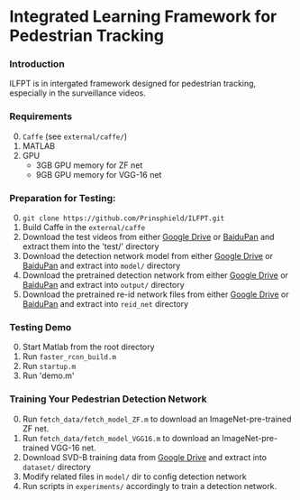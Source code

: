 # Integrated Learning Framework for Pedestrian Tracking

### Introduction

ILFPT is in intergated framework designed for pedestrian tracking, especially in the surveillance videos.


### Requirements 

0. `Caffe` (see `external/caffe/`)
0. MATLAB
0. GPU 
    - 3GB GPU memory for ZF net 
    - 9GB GPU memory for VGG-16 net


### Preparation for Testing:

0.  `git clone https://github.com/Prinsphield/ILFPT.git`
0.  Build Caffe in the `external/caffe`
0.  Download the test videos from either [Google Drive](https://drive.google.com/open?id=0B_ZFgt4zqONCWEpodlFPQml0cms) or [BaiduPan](https://pan.baidu.com/s/1i4PdO1Z) and extract them into the 'test/' directory
0.  Download the detection network model from either [Google Drive](https://drive.google.com/open?id=0B_ZFgt4zqONCaGxfSVJYNXN5X3c) or [BaiduPan](http://pan.baidu.com/s/1mhWzjOs) and extract into `model/` directory
0.  Download the pretrained detection network from either [Google Drive](https://drive.google.com/open?id=0B_ZFgt4zqONCcy12RGF2MVVBQW8) or [BaiduPan](http://pan.baidu.com/s/1gePhQdd) and extract into `output/` directory
0.  Download the pretrained re-id network files from either [Google Drive](https://drive.google.com/open?id=0B_ZFgt4zqONCVUhqc1ZyX21FMWs) or [BaiduPan](http://pan.baidu.com/s/1qYJahB2) and extract into `reid_net` directory


### Testing Demo

0.  Start Matlab from the root directory
0.  Run `faster_rcnn_build.m`
0.  Run `startup.m`
0.  Run 'demo.m' 


### Training Your Pedestrian Detection Network

0.	Run `fetch_data/fetch_model_ZF.m` to download an ImageNet-pre-trained ZF net.
0.	Run `fetch_data/fetch_model_VGG16.m` to download an ImageNet-pre-trained VGG-16 net.
0.	Download SVD-B training data from [Google Drive](https://drive.google.com/open?id=0B_ZFgt4zqONCV1lIN3ZzRXFTMlE) and extract into `dataset/` directory
0.  Modify related files in `model/` dir to config detection network
0.  Run scripts in `experiments/` accordingly to train a detection network.



